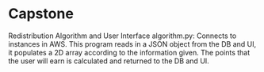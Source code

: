 # Capstone
Redistribution Algorithm and User Interface
algorithm.py:
Connects to instances in AWS. This program reads in a JSON object from the DB and UI, it populates a 2D array according to the information given. The points that the user will earn is calculated and returned to the DB and UI.
